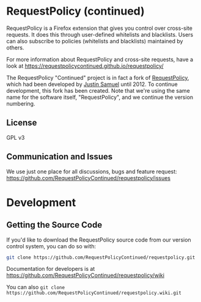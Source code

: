 # RequestPolicy (continued)

RequestPolicy is a Firefox extension that gives you control over cross-site
requests. It does this through user-defined whitelists and blacklists. Users
can also subscribe to policies (whitelists and blacklists) maintained by
others.

For more information about RequestPolicy and cross-site requests, have a look at
https://requestpolicycontinued.github.io/requestpolicy/

The RequestPolicy "Continued" project is in fact a fork of
[RequestPolicy](https://github.com/RequestPolicy/requestpolicy), which had been
developed by [Justin Samuel](https://github.com/jsamuel) until 2012.
To continue development, this fork has been created. Note that we're using the
same name for the software itself, "RequestPolicy", and we continue the version
numbering.

## License

GPL v3

## Communication and Issues

We use just one place for all discussions, bugs and feature request:
https://github.com/RequestPolicyContinued/requestpolicy/issues

# Development

## Getting the Source Code

If you'd like to download the RequestPolicy source code from our version
control system, you can do so with:

```bash
git clone https://github.com/RequestPolicyContinued/requestpolicy.git
```

Documentation for developers is at
https://github.com/RequestPolicyContinued/requestpolicy/wiki

You can also `git clone https://github.com/RequestPolicyContinued/requestpolicy.wiki.git`
